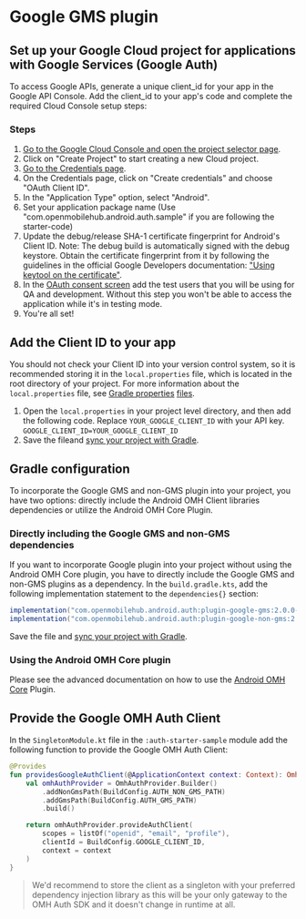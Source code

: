 # Google GMS plugin

## Set up your Google Cloud project for applications with Google Services (Google Auth)

To access Google APIs, generate a unique client_id for your app in the Google API Console. Add the client_id to your app's code and complete the required Cloud Console setup steps:

### Steps

1. [Go to the Google Cloud Console and open the project selector page](https://console.cloud.google.com/projectselector2).
2. Click on "Create Project" to start creating a new Cloud project.
3. [Go to the Credentials page](https://console.cloud.google.com/apis/credentials).
4. On the Credentials page, click on "Create credentials" and choose "OAuth Client ID".
5. In the "Application Type" option, select "Android".
6. Set your application package name (Use "com.openmobilehub.android.auth.sample" if you are
   following the starter-code)
7. Update the debug/release SHA-1 certificate fingerprint for Android's Client ID.
   Note: The debug build is automatically signed with the debug keystore. Obtain the certificate
   fingerprint from it by following the guidelines in the official Google Developers
   documentation: ["Using keytool on the certificate"](https://developers.google.com/android/guides/client-auth#using_keytool_on_the_certificate).
8. In the [OAuth consent screen](https://console.cloud.google.com/apis/credentials/consent) add the
   test users that you will be using for QA and development. Without this step you won't be able to
   access the application while it's in testing mode.
9. You're all set!

## Add the Client ID to your app

You should not check your Client ID into your version control system, so it is recommended
storing it in the `local.properties` file, which is located in the root directory of your project. For more information about the `local.properties` file, see [Gradle properties](https://developer.android.com/studio/build#properties-files) [files](https://developer.android.com/studio/build#properties-files).

1. Open the `local.properties` in your project level directory, and then add the following code.
   Replace `YOUR_GOOGLE_CLIENT_ID` with your API key. `GOOGLE_CLIENT_ID=YOUR_GOOGLE_CLIENT_ID`
2. Save the
   fileand [sync your project with Gradle](https://developer.android.com/studio/build#sync-files).

## Gradle configuration

To incorporate the Google GMS and non-GMS plugin into your project, you have two options: directly include the Android OMH Client libraries dependencies or utilize the Android OMH Core Plugin.

### Directly including the Google GMS and non-GMS dependencies

If you want to incorporate Google plugin into your project without using the Android OMH Core plugin, you have to directly include the Google GMS and non-GMS plugins as a dependency. In the `build.gradle.kts`, add the following implementation statement to the `dependencies{}` section:

```groovy
implementation("com.openmobilehub.android.auth:plugin-google-gms:2.0.0-beta")
implementation("com.openmobilehub.android.auth:plugin-google-non-gms:2.0.0-beta")
```

Save the file and [sync your project with Gradle](https://developer.android.com/studio/build#sync-files).

### Using the Android OMH Core plugin

Please see the advanced documentation on how to use the [Android OMH Core](/docs/advanced/OMH-Core.md) Plugin.

## Provide the Google OMH Auth Client

In the `SingletonModule.kt` file in the `:auth-starter-sample` module add the following function to provide the Google OMH Auth Client:

```kotlin
@Provides
fun providesGoogleAuthClient(@ApplicationContext context: Context): OmhAuthClient {
    val omhAuthProvider = OmhAuthProvider.Builder()
        .addNonGmsPath(BuildConfig.AUTH_NON_GMS_PATH)
        .addGmsPath(BuildConfig.AUTH_GMS_PATH)
        .build()

    return omhAuthProvider.provideAuthClient(
        scopes = listOf("openid", "email", "profile"),
        clientId = BuildConfig.GOOGLE_CLIENT_ID,
        context = context
    )
}
```

> We'd recommend to store the client as a singleton with your preferred dependency injection library
> as this will be your only gateway to the OMH Auth SDK and it doesn't change in runtime at all.
